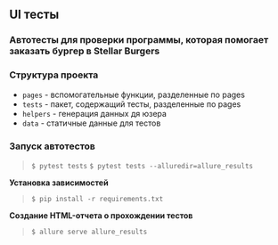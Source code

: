 ## UI тесты

### Автотесты для проверки программы, которая помогает заказать бургер в Stellar Burgers


### Структура проекта
- `pages` - вспомогательные функции, разделенные по pages
- `tests` - пакет, содержащий тесты, разделенные по pages
- `helpers` - генерация данных дя юзера
- `data` - статичные данные для тестов


### Запуск автотестов
> `$ pytest tests`
> `$ pytest tests --alluredir=allure_results `

**Установка зависимостей**

> `$ pip install -r requirements.txt`

**Cоздание HTML-отчета о прохождении тестов**

>  `$ allure serve allure_results `
